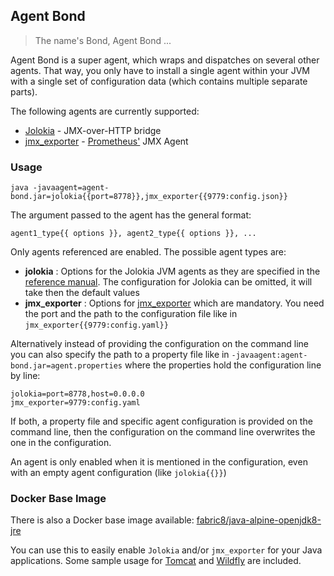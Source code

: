 ## Agent Bond

> The name's Bond, Agent Bond ...

Agent Bond is a super agent, which wraps and dispatches on several
other agents. That way, you only have to install a single agent within
your JVM with a single set of configuration data (which contains
multiple separate parts). 

The following agents are currently supported:

* [Jolokia](https://github.com/rhuss/jolokia) - JMX-over-HTTP bridge
* [jmx_exporter](https://github.com/prometheus/jmx_exporter) - [Prometheus'](http://prometheus.io/) JMX Agent

### Usage

```
java -javaagent=agent-bond.jar=jolokia{{port=8778}},jmx_exporter{{9779:config.json}}
```

The argument passed to the agent has the general format: 

```
agent1_type{{ options }}, agent2_type{{ options }}, ... 
```

Only agents referenced are enabled. The possible agent types are:

* **jolokia** : Options for the Jolokia JVM agents as they are specified in the 
  [reference manual](https://jolokia.org/reference/html/agents.html#jvm-agent). 
  The configuration for Jolokia can be omitted, it will take then the default values
* **jmx_exporter** : Options for [jmx_exporter](https://github.com/prometheus/jmx_exporter) which are mandatory. 
  You need the port and the path to the configuration file like in `jmx_exporter{{9779:config.yaml}}` 
 
Alternatively instead of providing the configuration on the command line you can also specify the path to 
a property file like in `-javaagent:agent-bond.jar=agent.properties` where the properties hold the configuration
line by line:

```
jolokia=port=8778,host=0.0.0.0
jmx_exporter=9779:config.yaml
```

If both, a property file and specific agent configuration is provided on the command line, then the configuration 
on the command line overwrites the one in the configuration.

An agent is only enabled when it is mentioned in the configuration, even with an empty agent configuration 
(like `jolokia{{}}`)

### Docker Base Image
 
There is also a Docker base image available: [fabric8/java-alpine-openjdk8-jre](https://hub.docker.com/r/fabric8/java-alpine-openjdk8-jre/)

You can use this to easily enable `Jolokia` and/or `jmx_exporter` for your Java applications. Some sample usage for 
[Tomcat](docker/tomcat) and [Wildfly](docker/wildfly) are included.
